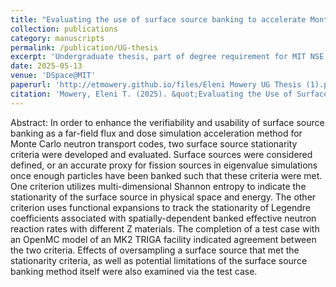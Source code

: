 ```yaml
---
title: "Evaluating the use of surface source banking to accelerate Monte Carlo transport simulations of far-field particle fluxes"
collection: publications
category: manuscripts
permalink: /publication/UG-thesis
excerpt: 'Undergraduate thesis, part of degree requirement for MIT NSE'
date: 2025-05-13
venue: 'DSpace@MIT'
paperurl: 'http://etmowery.github.io/files/Eleni Mowery UG Thesis (1).pdf'
citation: 'Mowery, Eleni T. (2025). &quot;Evaluating the Use of Surface Source Banking to Accelerate Monte Carlo Transport Simulations of Far-Field Particle Fluxes.&quot; <i>MIT Undergraduate Thesis</i>.'
---
```


Abstract:
In order to enhance the verifiability and usability of surface source banking as a far-field flux and dose simulation acceleration method for Monte Carlo neutron transport codes, two surface source stationarity criteria were developed and evaluated. Surface sources were considered defined, or an accurate proxy for fission sources in eigenvalue simulations once enough particles have been banked such that these criteria were met. One criterion utilizes multi-dimensional Shannon entropy to indicate the stationarity of the surface source in physical space and energy. The other criterion uses functional expansions to track the stationarity of Legendre coefficients associated with spatially-dependent banked effective neutron reaction rates with different Z materials. The completion of a test case with an OpenMC model of an MK2 TRIGA facility indicated agreement between the two criteria. Effects of oversampling a surface source that met the stationarity criteria, as well as potential limitations of the surface source banking method itself were also examined via the test case.

